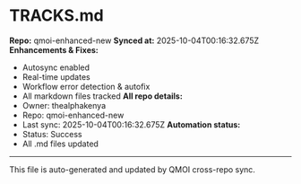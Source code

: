 # TRACKS.md

**Repo:** qmoi-enhanced-new
**Synced at:** 2025-10-04T00:16:32.675Z
**Enhancements & Fixes:**
- Autosync enabled
- Real-time updates
- Workflow error detection & autofix
- All markdown files tracked
**All repo details:**
- Owner: thealphakenya
- Repo: qmoi-enhanced-new
- Last sync: 2025-10-04T00:16:32.675Z
**Automation status:**
- Status: Success
- All .md files updated
---
This file is auto-generated and updated by QMOI cross-repo sync.
